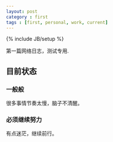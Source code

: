 ```yaml
---
layout: post
category : first
tags : [first, personal, work, current]
---
```

{% include JB/setup %}

第一篇网络日志，测试专用.

## 目前状态

### 一般般

很多事情节奏太慢，脑子不清醒。

### 必须继续努力

有点迷茫，继续前行。
